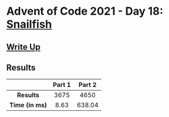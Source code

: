 # Advent of Code 2021 - Day 18: [Snailfish](https://adventofcode.com/2021/day/18)

## [Write Up](https://codingap.github.io/advent-of-code/writeups/2021/day18)

## Results

|                  | **Part 1** | **Part 2** |
| :--------------: | :--------: | :--------: |
|   **Results**    | 3675 | 4650 |
| **Time (in ms)** | 8.63 | 638.04 |
